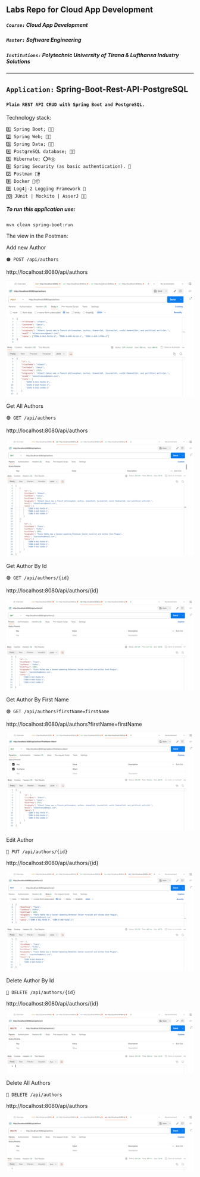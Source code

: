 ## Labs Repo for Cloud App Development
##### `Course:` Cloud App Development
##### `Master:` Software Engineering
##### `Institutions:` Polytechnic University of Tirana & Lufthansa Industry Solutions

---

## `Application:` Spring-Boot-Rest-API-PostgreSQL

#### `Plain REST API CRUD with Spring Boot and PostgreSQL.`

Technology stack:

    1️⃣ Spring Boot; 🍃🥾
    2️⃣ Spring Web; 🍃🌐
    3️⃣ Spring Data; 🍃📅
    4️⃣ PostgreSQL database; 🐘📅
    5️⃣ Hibernate; ⭕®️Ⓜ️
    6️⃣ Spring Security (as basic authentication). 🪪
    7️⃣ Postman 📮🚹
    8️⃣ Docker 🐳📦
    9️⃣ Log4j-2 Logging Framework 📜
    🔟 JUnit | Mockito | AsserJ 🧪👻

##### To run this application use:

`mvn clean spring-boot:run`

The view in the Postman:

Add new Author

`🟠 POST /api/authors`

http://localhost:8080/api/authors

![Add New Author](img/AddAuthor.png "Add New Author")

Get All Authors

`🟢 GET /api/authors`

http://localhost:8080/api/authors

![Get All Authors](img/GetAllAuthors.png "Get All Authors")

Get Author By Id

`🟢 GET /api/authors/{id}`

http://localhost:8080/api/authors/{id}

![Get Author By Id](img/GetAuthorById.png "Get Author By Id")

Get Author By First Name

`🟢 GET /api/authors?firstName=firstName`

http://localhost:8080/api/authors?firstName=firstName

![Get Author By First Name](img/GetAuthorsByFirstName.png "Get Author By First Name")

Edit Author

`🔵 PUT /api/authors/{id}`

http://localhost:8080/api/authors/{id}

![Edit Author](img/EditAuthor.png "Edit Author")

Delete Author By Id

`🔴 DELETE /api/authors/{id}`

http://localhost:8080/api/authors/{id}

![Delete Author By Id](img/DeleteAuthorById.png "Delete Author By Id")

Delete All Authors

`🔴 DELETE /api/authors`

http://localhost:8080/api/authors

![Delete All Authors](img/DeleteAllAuthors.png "Delete All Authors")
